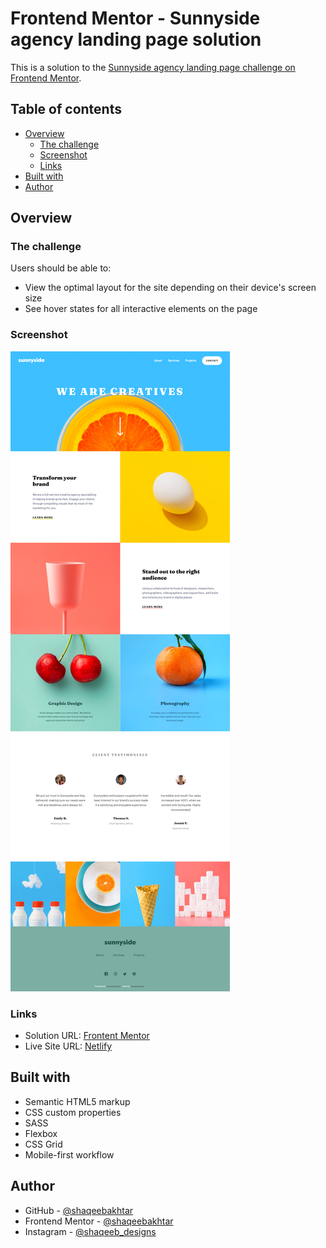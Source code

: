 # Frontend Mentor - Sunnyside agency landing page solution

This is a solution to the [Sunnyside agency landing page challenge on Frontend Mentor](https://www.frontendmentor.io/challenges/sunnyside-agency-landing-page-7yVs3B6ef).

## Table of contents

- [Overview](#overview)
  - [The challenge](#the-challenge)
  - [Screenshot](#screenshot)
  - [Links](#links)
- [Built with](#built-with)
- [Author](#author)

## Overview

### The challenge

Users should be able to:

- View the optimal layout for the site depending on their device's screen size
- See hover states for all interactive elements on the page

### Screenshot

![](./screenshot.jpg)


### Links

- Solution URL: [Frontent Mentor](https://your-solution-url.com)
- Live Site URL: [Netlify](https://your-live-site-url.com)


## Built with

- Semantic HTML5 markup
- CSS custom properties
- SASS
- Flexbox
- CSS Grid
- Mobile-first workflow

## Author

- GitHub - [@shaqeebakhtar](https://github.com/shaqeebakhtar)
- Frontend Mentor - [@shaqeebakhtar](https://www.frontendmentor.io/profile/shaqeebakhtar)
- Instagram - [@shaqeeb_designs](https://www.twitter.com/shaqeeb_designs)